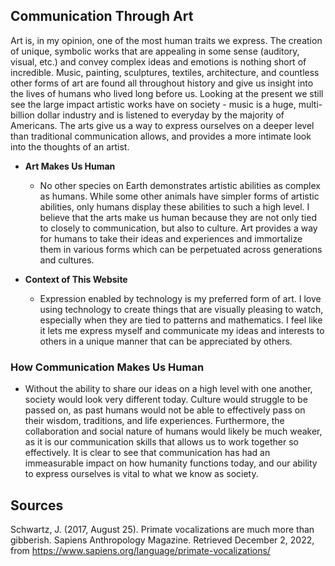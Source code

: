 ## Communication Through Art
Art is, in my opinion, one of the most human traits we express. The creation of unique, symbolic works that are appealing in some sense (auditory, visual, etc.) and convey complex ideas and emotions is nothing short of incredible. Music, painting, sculptures, textiles, architecture, and countless other forms of art are found all throughout history and give us insight into the lives of humans who lived long before us. Looking at the present we still see the large impact artistic works have on society - music is a huge, multi-billion dollar industry and is listened to everyday by the majority of Americans. The arts give us a way to express ourselves on a deeper level than traditional communication allows, and provides a more intimate look into the thoughts of an artist.

- **Art Makes Us Human**
  - No other species on Earth demonstrates artistic abilities as complex as humans. While some other animals have simpler forms of artistic abilities, only humans display these abilities to such a high level. I believe that the arts make us human because they are not only tied to closely to communication, but also to culture. Art provides a way for humans to take their ideas and experiences and immortalize them in various forms which can be perpetuated across generations and cultures.

- **Context of This Website**
  - Expression enabled by technology is my preferred form of art. I love using technology to create things that are visually pleasing to watch, especially when they are tied to patterns and mathematics. I feel like it lets me express myself and communicate my ideas and interests to others in a unique manner that can be appreciated by others.

### How Communication Makes Us Human
- Without the ability to share our ideas on a high level with one another, society would look very different today. Culture would struggle to be passed on, as past humans would not be able to effectively pass on their wisdom, traditions, and life experiences. Furthermore, the collaboration and social nature of humans would likely be much weaker, as it is our communication skills that allows us to work together so effectively. It is clear to see that communication has had an immeasurable impact on how humanity functions today, and our ability to express ourselves is vital to what we know as society.

## Sources
Schwartz, J. (2017, August 25). Primate vocalizations are much more than gibberish. Sapiens Anthropology Magazine. Retrieved December 2, 2022, from https://www.sapiens.org/language/primate-vocalizations/ 